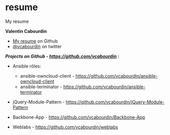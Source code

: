 resume
======

My resume

**Valentin Cabourdin**
*   [My resume](https://github.com/vcabourdin/resume/blob/master/Valentin%20Cabourdin-Resume.pdf) on Github
*   [@vcabourdin](http://twitter.com/vcabourdin) on twitter 

***Projects on Github - https://github.com/vcabourdin :***

* Ansible rôles:
  * ansible-owncloud-client - https://github.com/vcabourdin/ansible-owncloud-client 
  * ansible-terminator - https://github.com/vcabourdin/ansible-terminator

*   jQuery-Module-Pattern - https://github.com/vcabourdin/jQuery-Module-Pattern
*   Backbone-App - https://github.com/vcabourdin/Backbone-App
*   Weblabs - https://github.com/vcabourdin/weblabs
